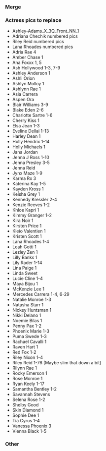 ### Merge


### Actress pics to replace
* Ashley-Adams_X_3Q_Front_NN_1
* Adriana Chechik numbered pics
* Riley Reid numbered pics
* Lana Rhoades numbered pics
* Adria Rae 4
* Amber Chase 1
* Ana Foxxx 1, 5
* Ash Hollywood 1-3, 7-9
* Ashley Anderson 1
* Ashli Orion
* Ashlyn Molloy 1
* Ashlynn Rae 1
* Asia Carrera
* Aspen Ora
* Blair Williams 3-9
* Blake Eden 2-6
* Charlotte Sartre 1-6
* Cherry Kiss 1
* Elsa Jean 1-3
* Eveline Dellai 1-13
* Harley Dean 1
* Holly Hendrix 1-14
* Holly Michaels 1
* Jana Jordan
* Jenna J Ross 1-10
* Jenna Presley 3-5
* Jenna Reid
* Jynx Maze 1-9
* Karma Rx 3
* Katerina Kay 1-5
* Kayden Kross 1
* Keisha Grey 1
* Kennedy Kressler 2-4
* Kenzie Reeves 1-2
* Khloe Kapri 1
* Kimmy Granger 1-2
* Kira Noir 1
* Kirsten Price 1
* Kleio Valentien 1
* Kristen Scott 1
* Lana Rhoades 1-4
* Leah Gotti 1
* Lezley Zen 1
* Lilly Banks 1
* Lily Rader 1-14
* Lina Paige 1
* Linda Sweet
* Lucie Cline 1-4
* Maya Bijou 1
* McKenzie Lee 1
* Mercedes Carrera 1-4, 6-29
* Natalie Monroe 1-3
* Natasha Starr 1
* Nickey Huntsman 1
* Nikki Delano 1
* Noemie Bilas 1
* Penny Pax 1-2
* Phoenix Marie 1-3
* Puma Swede 1-3
* Rachael Cavalli 1
* Raven Hart 1
* Red Fox 1-2
* Riley Nixon 1-4
* Riley Reid 1-76 (Maybe slim that down a bit)
* Rilynn Rae 1
* Rocky Emerson 1
* Rose Monroe 1
* Ryan Keely 1-17
* Samantha Bentley 1-2
* Savannah Stevens
* Selena Rose 1-2
* Shelby Good
* Skin Diamond 1
* Sophie Dee 1
* Tia Cyrus 1-4
* Vanessa Phoenix 3
* Vienna Black 1-5

### Other
